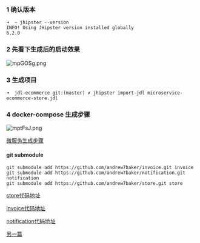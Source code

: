 ### 1 确认版本

    ➜  ~ jhipster --version
    INFO! Using JHipster version installed globally
    6.2.0

### 2 先看下生成后的启动效果

![mpGOSg.png](https://s2.ax1x.com/2019/08/12/mpGOSg.png)

### 3 生成项目

    ➜  jdl-ecommerce git:(master) ✗ jhipster import-jdl microservice-ecommerce-store.jdl

### 4 docker-compose 生成步骤

![mptFsJ.png](https://s2.ax1x.com/2019/08/12/mptFsJ.png)

[微服务生成步骤](https://medium.com/jhipster/create-full-microservice-stack-using-jhipster-domain-language-under-30-minutes-ecc6e7fc3f77)

#### git submodule

    git submodule add https://github.com/andrew7baker/invoice.git invoice
    git submodule add https://github.com/andrew7baker/notification.git notification
    git submodule add https://github.com/andrew7baker/store.git store

[store代码地址](https://github.com/andrew7baker/store)

[invoice代码地址](https://github.com/andrew7baker/invoice)

[notification代码地址](https://github.com/andrew7baker/notification)

[另一篇](https://blog.avenuecode.com/building-a-microservice-in-20-minutes-with-jhipster)